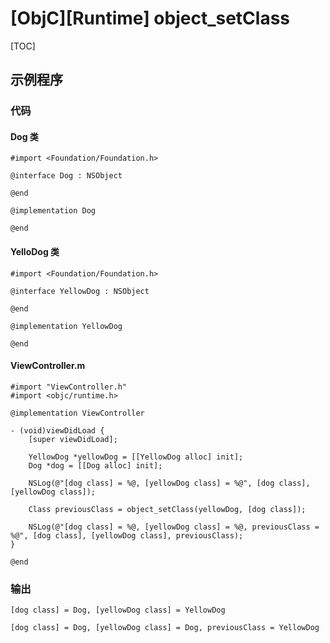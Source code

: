 # [ObjC][Runtime] object_setClass

[TOC]

## 示例程序

### 代码

#### Dog 类

```objc
#import <Foundation/Foundation.h>

@interface Dog : NSObject

@end

@implementation Dog

@end
```

#### YelloDog 类


```objc
#import <Foundation/Foundation.h>

@interface YellowDog : NSObject

@end

@implementation YellowDog

@end
```

#### ViewController.m

```objc
#import "ViewController.h"
#import <objc/runtime.h>

@implementation ViewController

- (void)viewDidLoad {
    [super viewDidLoad];

    YellowDog *yellowDog = [[YellowDog alloc] init];
    Dog *dog = [[Dog alloc] init];

    NSLog(@"[dog class] = %@, [yellowDog class] = %@", [dog class], [yellowDog class]);

    Class previousClass = object_setClass(yellowDog, [dog class]);

    NSLog(@"[dog class] = %@, [yellowDog class] = %@, previousClass = %@", [dog class], [yellowDog class], previousClass);
}

@end
```

###  输出

```console
[dog class] = Dog, [yellowDog class] = YellowDog

[dog class] = Dog, [yellowDog class] = Dog, previousClass = YellowDog
```

